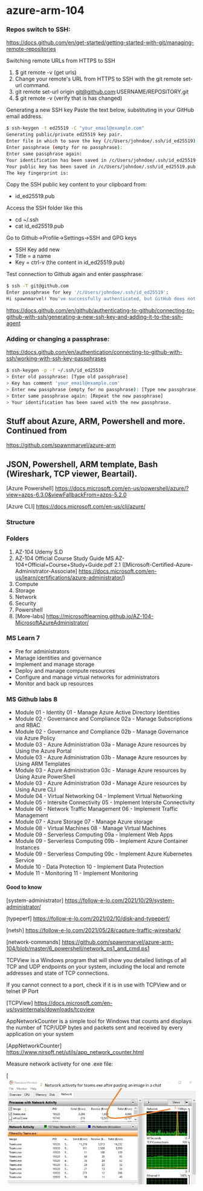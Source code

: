 # azure-arm-104

### Repos switch to SSH:

https://docs.github.com/en/get-started/getting-started-with-git/managing-remote-repositories

Switching remote URLs from HTTPS to SSH
1. $ git remote -v (get urls)
2. Change your remote's URL from HTTPS to SSH with the git remote set-url command.
3. git remote set-url origin git@github.com:USERNAME/REPOSITORY.git
4. $ git remote -v (verify that is has changed)

Generating a new SSH key
Paste the text below, substituting in your GitHub email address.

```sh
$ ssh-keygen -t ed25519 -C "your_email@example.com"
Generating public/private ed25519 key pair.
Enter file in which to save the key (/c/Users/johndoe/.ssh/id_ed25519):
Enter passphrase (empty for no passphrase):
Enter same passphrase again:
Your identification has been saved in /c/Users/johndoe/.ssh/id_ed25519
Your public key has been saved in /c/Users/johndoe/.ssh/id_ed25519.pub
The key fingerprint is:
```
Copy the SSH public key content to your clipboard from:
* id_ed25519.pub

Access the SSH folder like this
* cd ~/.ssh
* cat id_ed25519.pub

Go to Github->Profile->Settings->SSH and GPG keys
* SSH Key add new
* Title = a name
* Key = ctrl-v (the content in id_ed25519.pub)

Test connection to Github again and enter passphrase:
```sh
$ ssh -T git@github.com
Enter passphrase for key '/c/Users/johndoe/.ssh/id_ed25519':
Hi spawnmarvel! You've successfully authenticated, but GitHub does not provide shell access.
```

https://docs.github.com/en/github/authenticating-to-github/connecting-to-github-with-ssh/generating-a-new-ssh-key-and-adding-it-to-the-ssh-agent

### Adding or changing a passphrase:

https://docs.github.com/en/authentication/connecting-to-github-with-ssh/working-with-ssh-key-passphrases

```sh
$ ssh-keygen -p -f ~/.ssh/id_ed25519
> Enter old passphrase: [Type old passphrase]
> Key has comment 'your_email@example.com'
> Enter new passphrase (empty for no passphrase): [Type new passphrase]
> Enter same passphrase again: [Repeat the new passphrase]
> Your identification has been saved with the new passphrase.
```

## Stuff about Azure, ARM, Powershell and more. Continued from 

https://github.com/spawnmarvel/azure-arm

## JSON, Powershell, ARM template, Bash (Wireshark, TCP viewer, Beartail).

[Azure Powershell] https://docs.microsoft.com/en-us/powershell/azure/?view=azps-6.3.0&viewFallbackFrom=azps-5.2.0

[Azure CLI] https://docs.microsoft.com/en-us/cli/azure/

### Structure

### Folders
1. AZ-104 Udemy S.D
2. AZ-104 Official Course Study Guide MS AZ-104+Official+Course+Study+Guide.pdf
2.1 ([Microsoft-Certified-Azure-Administrator-Associate] https://docs.microsoft.com/en-us/learn/certifications/azure-administrator/)
3. Compute
4. Storage
5. Network
6. Security
7. Powershell
8. [More-labs] https://microsoftlearning.github.io/AZ-104-MicrosoftAzureAdministrator/

### MS Learn 7
* Pre for administrators
* Manage identities and governance
* Implement and manage storage
* Deploy and manage compute resources
* Configure and manage virtual networks for administrators
* Monitor and back up resources

### MS Github labs 8
* Module 01 - Identity 	01 - Manage Azure Active Directory Identities
* Module 02 - Governance and Compliance 	02a - Manage Subscriptions and RBAC
* Module 02 - Governance and Compliance 	02b - Manage Governance via Azure Policy
* Module 03 - Azure Administration 	03a - Manage Azure resources by Using the Azure Portal
* Module 03 - Azure Administration 	03b - Manage Azure resources by Using ARM Templates
* Module 03 - Azure Administration 	03c - Manage Azure resources by Using Azure PowerShell
* Module 03 - Azure Administration 	03d - Manage Azure resources by Using Azure CLI
* Module 04 - Virtual Networking 	04 - Implement Virtual Networking
* Module 05 - Intersite Connectivity 	05 - Implement Intersite Connectivity
* Module 06 - Network Traffic Management 	06 - Implement Traffic Management
* Module 07 - Azure Storage 	07 - Manage Azure storage
* Module 08 - Virtual Machines 	08 - Manage Virtual Machines
* Module 09 - Serverless Computing 	09a - Implement Web Apps
* Module 09 - Serverless Computing 	09b - Implement Azure Container Instances
* Module 09 - Serverless Computing 	09c - Implement Azure Kubernetes Service
* Module 10 - Data Protection 	10 - Implement Data Protection
* Module 11 - Monitoring 	11 - Implement Monitoring


#### Good to know

[system-administrator] https://follow-e-lo.com/2021/10/29/system-administrator/

[typeperf] https://follow-e-lo.com/2021/02/10/disk-and-typeperf/

[netsh] https://follow-e-lo.com/2021/05/28/capture-traffic-wireshark/

[network-commands] https://github.com/spawnmarvel/azure-arm-104/blob/master/6_powershell/network_ps1_and_cmd.ps1

TCPView is a Windows program that will show you detailed listings of all TCP and UDP endpoints on your system, including the local and remote addresses and state of TCP connections.

If you cannot connect to a port, check if it is in use with TCPView and or telnet IP Port

[TCPView] https://docs.microsoft.com/en-us/sysinternals/downloads/tcpview

AppNetworkCounter is a simple tool for Windows that counts and displays the number of TCP/UDP bytes and packets sent and received by every application on your system

[AppNetworkCounter] https://www.nirsoft.net/utils/app_network_counter.html

Measure network activety for one .exe file:

[![Screenshot](x1-measure-network-activety-for-one-exe-file.jpg)


